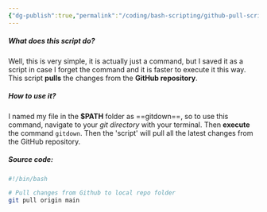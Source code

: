 ```yaml
---
{"dg-publish":true,"permalink":"/coding/bash-scripting/github-pull-script-gitdown/","noteIcon":""}
---
```


##### What does this script do?
Well, this is very simple, it is actually just a command, but I saved it as a script in case I forget the command and it is faster to execute it this way. This script **pulls** the changes from the **GitHub repository**.

##### How to use it?
I named my file in the **$PATH** folder as ==gitdown==, so to use this command, navigate to your *git directory* with your terminal. Then **execute** the command `gitdown`. Then the 'script' will pull all the latest changes from the GitHub repository.
##### Source code:
```bash
#!/bin/bash

# Pull changes from Github to local repo folder
git pull origin main
```
